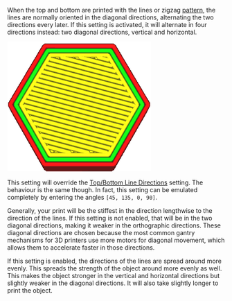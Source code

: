 When the top and bottom are printed with the lines or zigzag [pattern](../shell/top_bottom_pattern.md), the lines are normally oriented in the diagonal directions, alternating the two directions every later. If this setting is activated, it will alternate in four directions instead: two diagonal directions, vertical and horizontal.

![Alternating four directions](../images/skin_alternate_rotation.gif)

This setting will override the [Top/Bottom Line Directions](../shell/skin_angles.md) setting. The behaviour is the same though. In fact, this setting can be emulated completely by entering the angles `[45, 135, 0, 90]`.

Generally, your print will be the stiffest in the direction lengthwise to the direction of the lines. If this setting is not enabled, that will be in the two diagonal directions, making it weaker in the orthographic directions. These diagonal directions are chosen because the most common gantry mechanisms for 3D printers use more motors for diagonal movement, which allows them to accelerate faster in those directions.

If this setting is enabled, the directions of the lines are spread around more evenly. This spreads the strength of the object around more evenly as well. This makes the object stronger in the vertical and horizontal directions but slightly weaker in the diagonal directions. It will also take slightly longer to print the object.